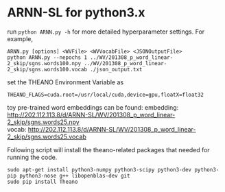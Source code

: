 # ARNN-SL for python3.x


run `python ARNN.py -h` for more detailed hyperparameter settings.
For example, 
```
ARNN.py [options] <WVFile> <WVVocabFile> <JSONOutputFile>
python ARNN.py --nepochs 1 ../WV/201308_p_word_linear-2_skip/sgns.words100.npy ../WV/201308_p_word_linear-2_skip/sgns.words100.vocab ./json_output.txt
```
set the THEANO Environment Variable as
```
THEANO_FLAGS=cuda.root=/usr/local/cuda,device=gpu,floatX=float32
```

toy pre-trained word embeddings can be found:
embedding: http://202.112.113.8/d/ARNN-SL/WV/201308_p_word_linear-2_skip/sgns.words25.npy    
vocab: http://202.112.113.8/d/ARNN-SL/WV/201308_p_word_linear-2_skip/sgns.words25.vocab


Following script will install the theano-related packages that needed for running the code.
```
sudo apt-get install python3-numpy python3-scipy python3-dev python3-pip python3-nose g++ libopenblas-dev git
sudo pip install Theano
```